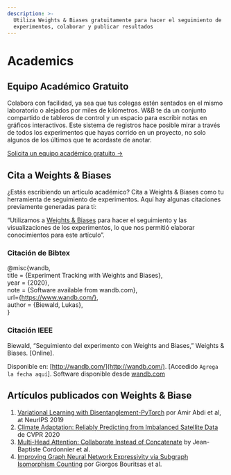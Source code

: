 ```yaml
---
description: >-
  Utiliza Weights & Biases gratuitamente para hacer el seguimiento de
  experimentos, colaborar y publicar resultados
---
```


# Academics

##  Equipo Académico Gratuito

Colabora con facilidad, ya sea que tus colegas estén sentados en el mismo laboratorio o alejados por miles de kilómetros. W&B te da un conjunto compartido de tableros de control y un espacio para escribir notas en gráficos interactivos. Este sistema de registros hace posible mirar a través de todos los experimentos que hayas corrido en un proyecto, no solo algunos de los últimos que te acordaste de anotar. 

 [Solicita un equipo académico gratuito →](https://www.wandb.com/academic)

## Cita a Weights & Biases

¿Estás escribiendo un artículo académico? Cita a Weights & Biases como tu herramienta de seguimiento de experimentos. Aquí hay algunas citaciones previamente generadas para ti:

“Utilizamos a [Weights & Biases](http://wandb.ai/) para hacer el seguimiento y las visualizaciones de los experimentos, lo que nos permitió elaborar conocimientos para este artículo”.

### Citación de Bibtex

@misc{wandb,  
title = {Experiment Tracking with Weights and Biases},  
year = {2020},  
note = {Software available from wandb.com},  
url={https://www.wandb.com/},  
author = {Biewald, Lukas},  
}

### Citación IEEE

Biewald, “Seguimiento del experimento con Weights and Biases,” Weights & Biases. \[Online\]. 

Disponible en: [http://wandb.com/](http://wandb.com/). \[Accedido `Agrega la fecha aquí`\]. Software disponible desde [wandb.com](http://wandb.com/)

##  Artículos publicados con Weights & Biase

1.  [Variational Learning with Disentanglement-PyTorch](https://arxiv.org/pdf/1912.05184.pdf) por Amir Abdi et al, at NeurIPS 2019
2.  [Climate Adaptation: Reliably Predicting from Imbalanced Satellite Data](https://openaccess.thecvf.com/content_CVPRW_2020/papers/w5/Rawal_Climate_Adaptation_Reliably_Predicting_From_Imbalanced_Satellite_Data_CVPRW_2020_paper.pdf) de CVPR 2020
3.  [Multi-Head Attention: Collaborate Instead of Concatenate](https://arxiv.org/pdf/2006.16362.pdf) by Jean-Baptiste Cordonnier et al.
4. [Improving Graph Neural Network Expressivity via Subgraph Isomorphism Counting](https://grlplus.github.io/papers/75.pdf) por Giorgos Bouritsas et al.

